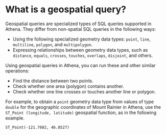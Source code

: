 # What is a geospatial query?<a name="geospatial-query-what-is"></a>

Geospatial queries are specialized types of SQL queries supported in Athena\. They differ from non\-spatial SQL queries in the following ways:
+ Using the following specialized geometry data types: `point`, `line`, `multiline`, `polygon`, and `multipolygon`\.
+ Expressing relationships between geometry data types, such as `distance`, `equals`, `crosses`, `touches`, `overlaps`, `disjoint`, and others\.

Using geospatial queries in Athena, you can run these and other similar operations:
+ Find the distance between two points\.
+ Check whether one area \(polygon\) contains another\.
+ Check whether one line crosses or touches another line or polygon\.

For example, to obtain a `point` geometry data type from values of type `double` for the geographic coordinates of Mount Rainier in Athena, use the `ST_Point (longitude, latitude)` geospatial function, as in the following example\. 

```
ST_Point(-121.7602, 46.8527)
```